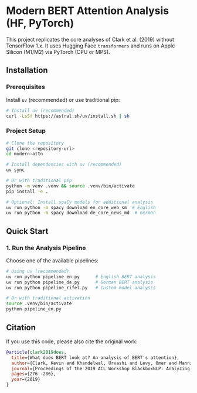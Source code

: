 # Modern BERT Attention Analysis (HF, PyTorch)

This project replicates the core analyses of Clark et al. (2019) without TensorFlow 1.x. It uses Hugging Face `transformers` and runs on Apple Silicon (M1/M2) via PyTorch (CPU or MPS).

## Installation

### Prerequisites

Install `uv` (recommended) or use traditional pip:

```bash
# Install uv (recommended)
curl -LsSf https://astral.sh/uv/install.sh | sh
```

### Project Setup

```bash
# Clone the repository
git clone <repository-url>
cd modern-attn

# Install dependencies with uv (recommended)
uv sync

# Or with traditional pip
python -m venv .venv && source .venv/bin/activate
pip install -e .

# Optional: Install spaCy models for additional analysis
uv run python -m spacy download en_core_web_sm  # English
uv run python -m spacy download de_core_news_md  # German
```

## Quick Start

### 1. Run the Analysis Pipeline

Choose one of the available pipelines:

```bash
# Using uv (recommended)
uv run python pipeline_en.py      # English BERT analysis
uv run python pipeline_de.py      # German BERT analysis  
uv run python pipeline_rifel.py   # Custom model analysis

# Or with traditional activation
source .venv/bin/activate
python pipeline_en.py
```

## Citation

If you use this code, please also cite the original work:

```bibtex
@article{clark2019does,
  title={What does BERT look at? An analysis of BERT's attention},
  author={Clark, Kevin and Khandelwal, Urvashi and Levy, Omer and Manning, Christopher D},
  journal={Proceedings of the 2019 ACL Workshop BlackboxNLP: Analyzing and Interpreting Neural Networks for NLP},
  pages={276--286},
  year={2019}
}
```
